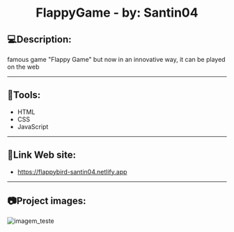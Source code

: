 <h1 align="center">
  FlappyGame - by: Santin04
</h1>

<h2>💻Description:</h2>
famous game "Flappy Game" but now in an innovative way, it can be played on the web

<hr>
<h2>🔧Tools: </h2>

- HTML
- CSS
- JavaScript

<hr>
<h2>📌Link Web site:</h2>

- https://flappybird-santin04.netlify.app

<hr>
<h2>📷Project images:</h2>

![imagem_teste](https://github.com/Santin04/FlappyGame/assets/142067234/1579abb8-fe2e-4da9-bc01-9a368faa86a8)
